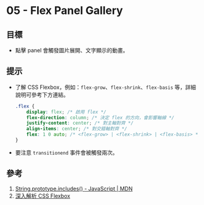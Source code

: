 # 05 - Flex Panel Gallery

## 目標

- 點擊 panel 會觸發圖片展開、文字顯示的動畫。

## 提示

- 了解 CSS Flexbox，例如：`flex-grow`、`flex-shrink`、`flex-basis` 等，詳細說明可參考下方連結。
  
  ```css
  .flex {
      display: flex; /* 啟用 flex */
      flex-direction: column; /* 決定 flex 的方向，會影響軸線 */
      justify-content: center; /* 對主軸對齊 */
      align-items: center; /* 對交錯軸對齊 */
      flex: 1 0 auto; /* <flex-grow> | <flex-shrink> | <flex-basis> */
  }
  ```

- 要注意 `transitionend` 事件會被觸發兩次。

## 參考

1. [String.prototype.includes() - JavaScript | MDN](https://developer.mozilla.org/en-US/docs/Web/JavaScript/Reference/Global_Objects/String/includes)
2. [深入解析 CSS Flexbox](https://www.oxxostudio.tw/articles/201501/css-flexbox.html)
